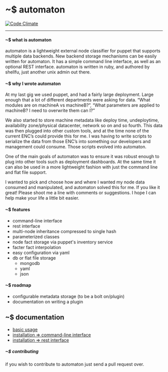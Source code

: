 # ~$ automaton
[![Code Climate](https://codeclimate.com/github/shellfu/automaton.png)](https://codeclimate.com/github/shellfu/automaton)

* * *
#### ~$ what is automaton
automaton is a lightweight external node classifier for puppet that supports multiple data backends. New backend storage
 mechanisms can be easily written for automaton. It has a simple command line interface, as well as an optional REST 
 interface. automaton is written in ruby, and authored by shellfu, just another unix admin out there.


#### ~$ why I wrote automaton

At my last gig we used puppet, and had a fairly large deployment. Large enough that a lot of different departments were 
asking for data. “What modules are on machineA vs machineB?”, “What parameters are applied to machineB? I need to overwrite them can I?”

We also started to store machine metadata like deploy time, undeploytime, availability zone/physical datacenter, 
network so on and so fourth. This data was then plugged into other custom tools, and at the time none of the current
ENC’s could provide this for me. I was having to write scripts to serialize the data from those ENC’s into something 
our developers and management could consume. Those scripts evolved into automaton.

One of the main goals of automaton was to ensure it was robust enough to plug into other tools such as deployment 
dashboards. At the same time it can also be used in a more lightweight fashion with just the command line and flat file 
support.

I wanted to pick and choose how and where I wanted my node data consumed and manipulated, and automaton solved this for 
me. If you like it great! Please shoot me a line with comments or suggestions. I hope I can help make your life a little
bit easier.


#### ~$ features
* command-line interface
* rest interface
* multi-node inheritance compressed to single hash
* parameterized classes
* node fact storage via puppet's inventory service
* facter fact interpolation
* easy configuration via yaml
* db or flat file storage
    * mongodb
    * yaml
    * json

#### ~$ roadmap
* configurable metadata storage (to be a bolt on/plugin)
* documentation on writing a plugin

## ~$ documentation
* [basic usage](https://github.com/shellfu/automaton/wiki/usage::basic)
* [installation => command-line interface](https://github.com/shellfu/automaton/wiki/installation::command-line_interface)
* [installation => rest interface](https://github.com/shellfu/automaton/wiki/Installation::rest-interface)

##### ~$ contributing
if you wish to contribute to automaton just send a pull request over.
